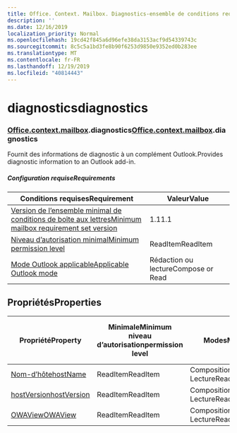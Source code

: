 ```yaml
---
title: Office. Context. Mailbox. Diagnostics-ensemble de conditions requises
description: ''
ms.date: 12/16/2019
localization_priority: Normal
ms.openlocfilehash: 19cd42f845a6d96efe38da3153acf9d54339743c
ms.sourcegitcommit: 8c5c5a1bd3fe8b90f6253d9850e9352ed0b283ee
ms.translationtype: MT
ms.contentlocale: fr-FR
ms.lasthandoff: 12/19/2019
ms.locfileid: "40814443"
---
```

# <a name="diagnostics"></a><span data-ttu-id="707f3-102">diagnostics</span><span class="sxs-lookup"><span data-stu-id="707f3-102">diagnostics</span></span>

### <a name="officeofficemdcontextofficecontextmdmailboxofficecontextmailboxmddiagnostics"></a><span data-ttu-id="707f3-103">[Office](office.md)[.context](office.context.md)[.mailbox](office.context.mailbox.md).diagnostics</span><span class="sxs-lookup"><span data-stu-id="707f3-103">[Office](office.md)[.context](office.context.md)[.mailbox](office.context.mailbox.md).diagnostics</span></span>

<span data-ttu-id="707f3-104">Fournit des informations de diagnostic à un complément Outlook.</span><span class="sxs-lookup"><span data-stu-id="707f3-104">Provides diagnostic information to an Outlook add-in.</span></span>

##### <a name="requirements"></a><span data-ttu-id="707f3-105">Configuration requise</span><span class="sxs-lookup"><span data-stu-id="707f3-105">Requirements</span></span>

|<span data-ttu-id="707f3-106">Conditions requises</span><span class="sxs-lookup"><span data-stu-id="707f3-106">Requirement</span></span>| <span data-ttu-id="707f3-107">Valeur</span><span class="sxs-lookup"><span data-stu-id="707f3-107">Value</span></span>|
|---|---|
|[<span data-ttu-id="707f3-108">Version de l’ensemble minimal de conditions de boîte aux lettres</span><span class="sxs-lookup"><span data-stu-id="707f3-108">Minimum mailbox requirement set version</span></span>](../../requirement-sets/outlook-api-requirement-sets.md)| <span data-ttu-id="707f3-109">1.1</span><span class="sxs-lookup"><span data-stu-id="707f3-109">1.1</span></span>|
|[<span data-ttu-id="707f3-110">Niveau d’autorisation minimal</span><span class="sxs-lookup"><span data-stu-id="707f3-110">Minimum permission level</span></span>](/outlook/add-ins/understanding-outlook-add-in-permissions)| <span data-ttu-id="707f3-111">ReadItem</span><span class="sxs-lookup"><span data-stu-id="707f3-111">ReadItem</span></span>|
|[<span data-ttu-id="707f3-112">Mode Outlook applicable</span><span class="sxs-lookup"><span data-stu-id="707f3-112">Applicable Outlook mode</span></span>](/outlook/add-ins/#extension-points)| <span data-ttu-id="707f3-113">Rédaction ou lecture</span><span class="sxs-lookup"><span data-stu-id="707f3-113">Compose or Read</span></span>|

## <a name="properties"></a><span data-ttu-id="707f3-114">Propriétés</span><span class="sxs-lookup"><span data-stu-id="707f3-114">Properties</span></span>

| <span data-ttu-id="707f3-115">Propriété</span><span class="sxs-lookup"><span data-stu-id="707f3-115">Property</span></span> | <span data-ttu-id="707f3-116">Minimale</span><span class="sxs-lookup"><span data-stu-id="707f3-116">Minimum</span></span><br><span data-ttu-id="707f3-117">niveau d’autorisation</span><span class="sxs-lookup"><span data-stu-id="707f3-117">permission level</span></span> | <span data-ttu-id="707f3-118">Modes</span><span class="sxs-lookup"><span data-stu-id="707f3-118">Modes</span></span> | <span data-ttu-id="707f3-119">Type de retour</span><span class="sxs-lookup"><span data-stu-id="707f3-119">Return type</span></span> | <span data-ttu-id="707f3-120">Minimale</span><span class="sxs-lookup"><span data-stu-id="707f3-120">Minimum</span></span><br><span data-ttu-id="707f3-121">ensemble de conditions requises</span><span class="sxs-lookup"><span data-stu-id="707f3-121">requirement set</span></span> |
|---|---|---|---|:---:|
| [<span data-ttu-id="707f3-122">Nom-d’hôte</span><span class="sxs-lookup"><span data-stu-id="707f3-122">hostName</span></span>](/javascript/api/outlook/office.diagnostics?view=outlook-js-preview#hostname) | <span data-ttu-id="707f3-123">ReadItem</span><span class="sxs-lookup"><span data-stu-id="707f3-123">ReadItem</span></span> | <span data-ttu-id="707f3-124">Composition</span><span class="sxs-lookup"><span data-stu-id="707f3-124">Compose</span></span><br><span data-ttu-id="707f3-125">Lecture</span><span class="sxs-lookup"><span data-stu-id="707f3-125">Read</span></span> | <span data-ttu-id="707f3-126">String</span><span class="sxs-lookup"><span data-stu-id="707f3-126">String</span></span> | [<span data-ttu-id="707f3-127">1.1</span><span class="sxs-lookup"><span data-stu-id="707f3-127">1.1</span></span>](../requirement-set-1.1/outlook-requirement-set-1.1.md) |
| [<span data-ttu-id="707f3-128">hostVersion</span><span class="sxs-lookup"><span data-stu-id="707f3-128">hostVersion</span></span>](/javascript/api/outlook/office.diagnostics?view=outlook-js-preview#hostversion) | <span data-ttu-id="707f3-129">ReadItem</span><span class="sxs-lookup"><span data-stu-id="707f3-129">ReadItem</span></span> | <span data-ttu-id="707f3-130">Composition</span><span class="sxs-lookup"><span data-stu-id="707f3-130">Compose</span></span><br><span data-ttu-id="707f3-131">Lecture</span><span class="sxs-lookup"><span data-stu-id="707f3-131">Read</span></span> | <span data-ttu-id="707f3-132">String</span><span class="sxs-lookup"><span data-stu-id="707f3-132">String</span></span> | [<span data-ttu-id="707f3-133">1.1</span><span class="sxs-lookup"><span data-stu-id="707f3-133">1.1</span></span>](../requirement-set-1.1/outlook-requirement-set-1.1.md) |
| [<span data-ttu-id="707f3-134">OWAView</span><span class="sxs-lookup"><span data-stu-id="707f3-134">OWAView</span></span>](/javascript/api/outlook/office.diagnostics?view=outlook-js-preview#owaview) | <span data-ttu-id="707f3-135">ReadItem</span><span class="sxs-lookup"><span data-stu-id="707f3-135">ReadItem</span></span> | <span data-ttu-id="707f3-136">Composition</span><span class="sxs-lookup"><span data-stu-id="707f3-136">Compose</span></span><br><span data-ttu-id="707f3-137">Lecture</span><span class="sxs-lookup"><span data-stu-id="707f3-137">Read</span></span> | <span data-ttu-id="707f3-138">String</span><span class="sxs-lookup"><span data-stu-id="707f3-138">String</span></span> | [<span data-ttu-id="707f3-139">1.1</span><span class="sxs-lookup"><span data-stu-id="707f3-139">1.1</span></span>](../requirement-set-1.1/outlook-requirement-set-1.1.md) |
